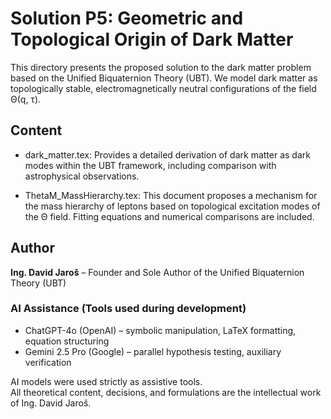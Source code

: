 # Solution P5: Geometric and Topological Origin of Dark Matter

This directory presents the proposed solution to the dark matter problem based on the Unified Biquaternion Theory (UBT). We model dark matter as topologically stable, electromagnetically neutral configurations of the field Θ(q, τ).

## Content
- dark_matter.tex: Provides a detailed derivation of dark matter as dark modes within the UBT framework, including comparison with astrophysical observations.

- ThetaM_MassHierarchy.tex: This document proposes a mechanism for the mass hierarchy of leptons based on topological excitation modes of the Θ field.
Fitting equations and numerical comparisons are included.


## Author

**Ing. David Jaroš** – Founder and Sole Author of the Unified Biquaternion Theory (UBT)

### AI Assistance (Tools used during development)

- ChatGPT-4o (OpenAI) – symbolic manipulation, LaTeX formatting, equation structuring
- Gemini 2.5 Pro (Google) – parallel hypothesis testing, auxiliary verification

AI models were used strictly as assistive tools.  
All theoretical content, decisions, and formulations are the intellectual work of Ing. David Jaroš.
